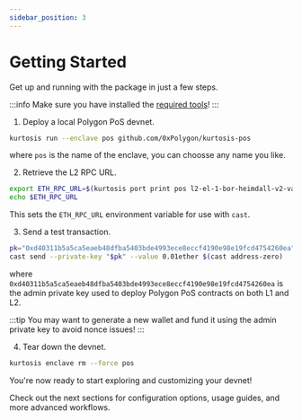 ```yaml
---
sidebar_position: 3
---
```


# Getting Started

Get up and running with the package in just a few steps.

:::info
Make sure you have installed the [required tools](./installation.md)!
:::

1. Deploy a local Polygon PoS devnet.

```bash
kurtosis run --enclave pos github.com/0xPolygon/kurtosis-pos
```

where `pos` is the name of the enclave, you can choosse any name you like.

2. Retrieve the L2 RPC URL.

```bash
export ETH_RPC_URL=$(kurtosis port print pos l2-el-1-bor-heimdall-v2-validator rpc)
echo $ETH_RPC_URL
```

This sets the `ETH_RPC_URL` environment variable for use with `cast`.

3. Send a test transaction.

```bash
pk="0xd40311b5a5ca5eaeb48dfba5403bde4993ece8eccf4190e98e19fcd4754260ea"
cast send --private-key "$pk" --value 0.01ether $(cast address-zero)
```

where `0xd40311b5a5ca5eaeb48dfba5403bde4993ece8eccf4190e98e19fcd4754260ea` is the admin private key used to deploy Polygon PoS contracts on both L1 and L2.

:::tip
You may want to generate a new wallet and fund it using the admin private key to avoid nonce issues!
:::

4. Tear down the devnet.

```bash
kurtosis enclave rm --force pos
```

You're now ready to start exploring and customizing your devnet!

Check out the next sections for configuration options, usage guides, and more advanced workflows.
